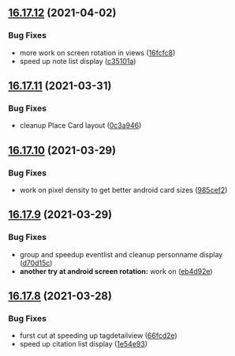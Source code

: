 ## [16.17.12](https://github.com/phandcock/GrampsView/compare/v16.17.11...v16.17.12) (2021-04-02)


### Bug Fixes

* more work on screen rotation in views ([16fcfc8](https://github.com/phandcock/GrampsView/commit/16fcfc89aa37f9b689efe13bfd9c7bdd9c30ad51))
* speed up note list display ([c35101a](https://github.com/phandcock/GrampsView/commit/c35101ae3752148e438d1f64bd34e86db188e500))



## [16.17.11](https://github.com/phandcock/GrampsView/compare/v16.17.10...v16.17.11) (2021-03-31)


### Bug Fixes

* cleanup Place Card layout ([0c3a946](https://github.com/phandcock/GrampsView/commit/0c3a9465b45174417889389c16e19655338e2571))



## [16.17.10](https://github.com/phandcock/GrampsView/compare/v16.17.9...v16.17.10) (2021-03-29)


### Bug Fixes

* work on pixel density to get better android card sizes ([985cef2](https://github.com/phandcock/GrampsView/commit/985cef2a1f913cfb90308430bc4c425cc18fb280))



## [16.17.9](https://github.com/phandcock/GrampsView/compare/v16.17.8...v16.17.9) (2021-03-29)


### Bug Fixes

* group and speedup eventlist and cleanup personname display ([d70d15c](https://github.com/phandcock/GrampsView/commit/d70d15c38cb3d62ab05d6a72c759c0738db219ba))
* **another try at android screen rotation:** work on ([eb4d92e](https://github.com/phandcock/GrampsView/commit/eb4d92e2a23453511be4e17cfad7bb15fb7de073))



## [16.17.8](https://github.com/phandcock/GrampsView/compare/v16.17.7...v16.17.8) (2021-03-28)


### Bug Fixes

* furst cut at speeding up tagdetailview ([66fcd2e](https://github.com/phandcock/GrampsView/commit/66fcd2eb8be35d4ecba74f6a62462a37b5f66ed7))
* speed up citation list display ([1e54e93](https://github.com/phandcock/GrampsView/commit/1e54e93fbcabcdbc9305ad01c7b6cf5eecc63d9b))



